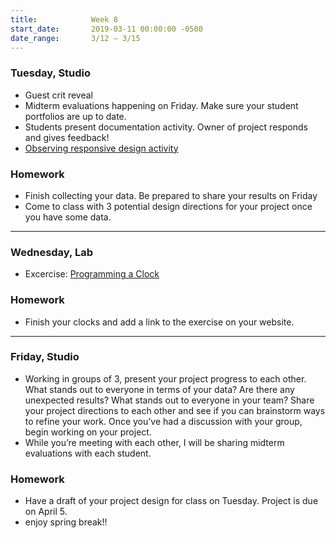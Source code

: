 ```yaml
---
title:            Week 8
start_date:       2019-03-11 00:00:00 -0500
date_range:       3/12 – 3/15
---
```


### Tuesday, Studio

- Guest crit reveal
- Midterm evaluations happening on Friday. Make sure your student portfolios are up to date.
- Students present documentation activity. Owner of project responds and gives feedback!
- [Observing responsive design activity](https://paper.dropbox.com/doc/Observing-Responsive-Design--AZI7UNbdW2IY_q46dsc9pd9TAQ-gyfr4VVgdul9UIaVSC36M)

### Homework
- Finish collecting your data. Be prepared to share your results on Friday
- Come to class with 3 potential design directions for your project once you have some data.

---

### Wednesday, Lab

- Excercise: [Programming a Clock](https://paper.dropbox.com/doc/Programming-a-Clock--AZPw18vxw2heiGWGz5HWUp8eAg-qvlDAfN72TFhEdsJkBBBH)

### Homework

- Finish your clocks and add a link to the exercise on your website.

---

### Friday, Studio

- Working in groups of 3, present your project progress to each other. What stands out to everyone in terms of your data? Are there any unexpected results? What stands out to everyone in your team? Share your project directions to each other and see if you can brainstorm ways to refine your work. Once you&rsquo;ve had a discussion with your group, begin working on your project.
- While you&rsquo;re meeting with each other, I will be sharing midterm evaluations with each student.

### Homework
- Have a draft of your project design for class on Tuesday. Project is due on April 5.
- enjoy spring break!!
